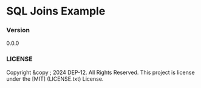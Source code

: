 # SQL Joins Example 

### Version
0.0.0

### LICENSE
Copyright &copy ; 2024 DEP-12. All Rights Reserved.
This project is license under the [MIT] (LICENSE.txt) License.